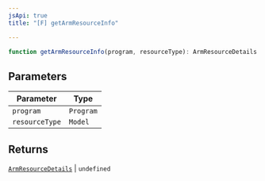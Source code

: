 ```yaml
---
jsApi: true
title: "[F] getArmResourceInfo"

---
```

```ts
function getArmResourceInfo(program, resourceType): ArmResourceDetails | undefined
```

## Parameters

| Parameter | Type |
| ------ | ------ |
| `program` | `Program` |
| `resourceType` | `Model` |

## Returns

[`ArmResourceDetails`](../interfaces/ArmResourceDetails.md) \| `undefined`
